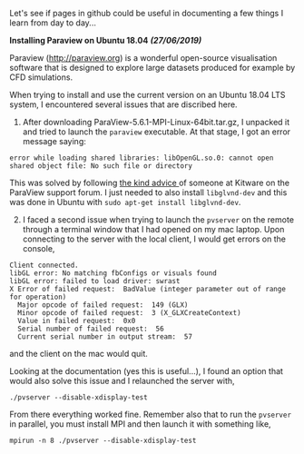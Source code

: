 Let's see if pages in github could be useful in documenting a few things I learn from day to day...

**Installing Paraview on Ubuntu 18.04** ***(27/06/2019)***

Paraview (http://paraview.org) is a wonderful open-source visualisation software that is designed to explore large datasets produced for example by CFD simulations.

When trying to install and use the current version on an Ubuntu 18.04 LTS system, I encountered several issues that are discribed here.

1) After downloading ParaView-5.6.1-MPI-Linux-64bit.tar.gz, I unpacked it and tried to launch the `paraview` executable. At that stage, I got an error message saying:

```error while loading shared libraries: libOpenGL.so.0: cannot open shared object file: No such file or directory```

This was solved by following [the kind advice ](https://discourse.paraview.org/t/how-to-install-paraview-on-a-remote-server-in-linux/2109) of someone at Kitware on the ParaView support forum. I just needed to also install `libglvnd-dev` and this was done in Ubuntu with `sudo apt-get install libglvnd-dev`.

2) I faced a second issue when trying to launch the `pvserver` on the remote through a terminal window that I had opened on my mac laptop. Upon connecting to the server with the local client, I would get errors on the console,

```
Client connected.
libGL error: No matching fbConfigs or visuals found
libGL error: failed to load driver: swrast
X Error of failed request:  BadValue (integer parameter out of range for operation)
  Major opcode of failed request:  149 (GLX)
  Minor opcode of failed request:  3 (X_GLXCreateContext)
  Value in failed request:  0x0
  Serial number of failed request:  56
  Current serial number in output stream:  57
```

and the client on the mac would quit.

Looking at the documentation (yes this is useful...), I found an option that would also solve this issue and I relaunched the server with,

`./pvserver --disable-xdisplay-test`

From there everything worked fine. Remember also that to run the `pvserver` in parallel, you must install MPI and then launch it with something like,

`mpirun -n 8 ./pvserver --disable-xdisplay-test`








